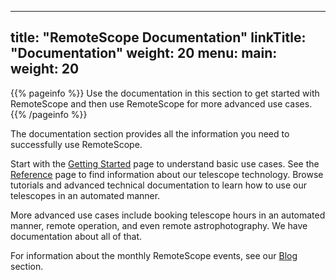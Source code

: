 
---
title: "RemoteScope Documentation"
linkTitle: "Documentation"
weight: 20
menu:
  main:
    weight: 20
---

{{% pageinfo %}}
Use the documentation in this section to get started with RemoteScope and then use RemoteScope for more advanced use cases. 
{{% /pageinfo %}}


The documentation section provides all the information you need to successfully use RemoteScope. 

Start with the [Getting Started](https://remotescope.netlify.app/docs/getting-started/) page to understand basic use cases. See the [Reference](https://remotescope.netlify.app/docs/reference/) page to find information about our telescope technology. Browse tutorials and advanced technical documentation to learn how to use our telescopes in an automated manner. 

More advanced use cases include booking telescope hours in an automated manner, remote operation, and even remote astrophotography. We have documentation about all of that. 

For information about the monthly RemoteScope events, see our [Blog](/blog/) section.





